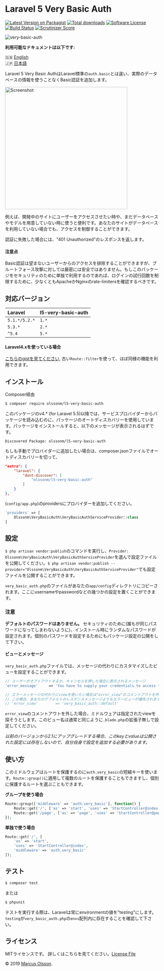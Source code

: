 # Laravel 5 Very Basic Auth

[![Latest Version on Packagist][ico-version]][link-packagist]
[![Total downloads][ico-downloads]][link-packagist]
[![Software License][ico-license]](LICENSE.md)
[![Build Status][ico-travis]][link-travis]
[![Scrutinizer Score][ico-scrutinizer]][link-scrutinizer]

![very-basic-auth](https://user-images.githubusercontent.com/907114/40575964-331559ce-60ef-11e8-8366-aba700fc5567.png)

**利用可能なドキュメントは以下です:**

🇬🇧 [English](README.md)  
🇯🇵 [日本語](README.jp.md)

Laravel 5 Very Basic AuthはLaravel標準の`auth.basic`とは違い、実際のデータベースの情報を使うことなくBasic認証を追加します。

<img width="400" alt="Screenshot" src="https://user-images.githubusercontent.com/907114/29876493-3907afd8-8d9d-11e7-8068-f461855c493b.png">

例えば、開発中のサイトにユーザーをアクセスさせたい時や、まだデータベースやモデルを用意していない時に使うと便利です。あなたのサイトがデータベースを利用していない場合でも、アクセスを制御することができます。

認証に失敗した場合には、"401 Unauthorized"のレスポンスを返します。

#### 注意点

Basic認証は望まないユーザーからのアクセスを排除することができますが、ブルートフォース攻撃に対しては厳密には安全ではありません。もしこのパッケージをセキュリティのために単独で利用するのであれば、ログインの試行回数を制限するために、少なくともApacheかNginxのrate-limitersを確認するべきです。

## 対応バージョン

Laravel                                | l5-very-basic-auth
:--------------------------------------|:----------
`5.1.*/5.2.*`                          | `1.*`
`5.3.*`                                | `2.*`
`^5.4`                                 | `5.*`

#### Laravel4.xを使っている場合

[こちらのgistを見てください](https://gist.github.com/olssonm/ea5561d7ab20fb5c8ddbdac9b556b32b), 古い`Route::filter`を使って、ほぼ同様の機能を利用できます。

## インストール

Composer経由

``` bash
$ composer require olssonm/l5-very-basic-auth
```

このパッケージのv4.* (for Laravel 5.5)以降では、サービスプロバイダーからパッケージを読み込むのに、パッケージのオートディスカバリーを使用しています。パッケージをインストールすると、以下のメッセージが表示されるはずです。

```
Discovered Package: olssonm/l5-very-basic-auth
```

もしも手動でプロバイダーに追加したい場合は、composer.jsonファイルでオートディスカバリーを切って、

``` json
"extra": {
    "laravel": {
        "dont-discover": [
            "olssonm/l5-very-basic-auth"
        ]
    }
},
```

(`config/app.php`)のprovidersにプロバイダーを追加してください。

``` php
'providers' => [
    Olssonm\VeryBasicAuth\VeryBasicAuthServiceProvider::class
]
```

## 設定

`$ php artisan vendor:publish`のコマンドを実行し、`Provider: Olssonm\VeryBasicAuth\VeryBasicAuthServiceProvider`を選んで設定ファイルを公開してください。`$ php artisan vendor:publish --provider="Olssonm\VeryBasicAuth\VeryBasicAuthServiceProvider"`でも設定ファイルを公開することができます。

`very_basic_auth.php`のファイルがあなたの`app/config`ディレクトリにコピーされます。ここにusernameやpasswordなどの幾つかの設定を置くことができます。

### 注意

**デフォルトのパスワードはありません。** セキュリティのために(誰もが同じパスワードになってしまわないように)、インストール時にランダムなパスワードが設定されます。個別のパスワードを設定するためにもパッケージ設定の公開をして下さい。

#### ビューとメッセージ

`very_basic_auth.php`ファイルでは、メッセージの代わりにカスタマイズしたビューを設定することができます。

``` php
// ユーザーがオプトアウトするか、キャンセルを押した場合に表示されるメッセージ
'error_message'     => 'You have to supply your credentials to access this resource.',

// エラーメッセージの代わりにviewを使いたい場合は"error_view"のコメントアウトを外して下さい。
// この場合、あなたのデフォルトのレスポンスメッセージよりもエラービューが優先されます。
// 'error_view'        => 'very_basic_auth::default'
```

`error_view`のコメントアウトを外した場合、ミドルウェアは指定されたviewを探そうとします。このビュー名は通常と同じように`.blade.php`の拡張子無しで設定してください。

*以前のバージョンから2.1にアップグレードする場合、このkeyとvalueは公開された設定には存在しないので、自分自身で設定を追加する必要があります。*

## 使い方

このミドルウェアはルートを保護するのに`auth.very_basic`の短縮キーを使います。`Route::group()`に適用して複数のルートを保護することもできますし、個別に保護するルートを選ぶこともできます。

**グループを使う場合**
``` php
Route::group(['middleware' => 'auth.very_basic'], function() {
    Route::get('/', ['as' => 'start', 'uses' => 'StartController@index']);
    Route::get('/page', ['as' => 'page', 'uses' => 'StartController@page']);
});
```

**単独で使う場合**
``` php
Route::get('/', [
    'as' => 'start',
    'uses' => 'StartController@index',
    'middleware' => 'auth.very_basic'
]);
```

## テスト

``` bash
$ composer test
```

または

``` bash
$ phpunit
```

テストを実行する際は、Laravelは常にenvironmentの値を"testing"にします。`testing`が`very_basic_auth.php`の`envs`配列内に存在することを確認して下さい。

## ライセンス

MITライセンスです。 詳しくはこちらを見てください。[License File](LICENSE.md)

© 2019 [Marcus Olsson](https://marcusolsson.me).

[ico-version]: https://img.shields.io/packagist/v/olssonm/l5-very-basic-auth.svg?style=flat-square
[ico-license]: https://img.shields.io/badge/license-MIT-brightgreen.svg?style=flat-square
[ico-travis]: https://img.shields.io/travis/olssonm/l5-very-basic-auth/master.svg?style=flat-square
[ico-downloads]: https://img.shields.io/packagist/dt/olssonm/l5-very-basic-auth.svg?style=flat-square
[ico-scrutinizer]: https://img.shields.io/scrutinizer/g/olssonm/l5-very-basic-auth.svg?style=flat-square
[link-packagist]: https://packagist.org/packages/olssonm/l5-very-basic-auth
[link-travis]: https://travis-ci.org/olssonm/l5-very-basic-auth
[link-scrutinizer]: https://scrutinizer-ci.com/g/olssonm/l5-very-basic-auth
